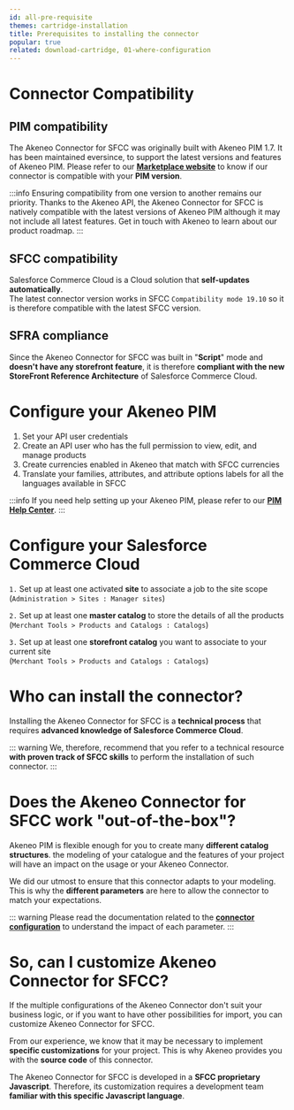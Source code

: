 ```yaml
---
id: all-pre-requisite
themes: cartridge-installation
title: Prerequisites to installing the connector
popular: true
related: download-cartridge, 01-where-configuration
---
```


# Connector Compatibility

## PIM compatibility

The Akeneo Connector for SFCC was originally built with Akeneo PIM 1.7. It has been maintained eversince, to support the latest versions and features of Akeneo PIM.
Please refer to our [**Marketplace website**](https://marketplace.akeneo.com/extension/akeneo-connector-salesforce-commerce-cloud) to know if our connector is compatible with your **PIM version**.

:::info
Ensuring compatibility from one version to another remains our priority. Thanks to the Akeneo API, the Akeneo Connector for SFCC is natively compatible with the latest versions of Akeneo PIM although it may not include all latest features. Get in touch with Akeneo to learn about our product roadmap.
:::

## SFCC compatibility

Salesforce Commerce Cloud is a Cloud solution that **self-updates automatically**.<br>
The latest connector version works in SFCC `Compatibility mode 19.10` so it is therefore compatible with the latest SFCC version.

## SFRA compliance

Since the Akeneo Connector for SFCC was built in "**Script**" mode and **doesn't have any storefront feature**, it is therefore **compliant with the new StoreFront Reference Architecture** of Salesforce Commerce Cloud.

# Configure your Akeneo PIM

1. Set your API user credentials
2. Create an API user who has the full permission to view, edit, and manage products
3. Create currencies enabled in Akeneo that match with SFCC currencies
4. Translate your families, attributes, and attribute options labels for all the languages available in SFCC

:::info
If you need help setting up your Akeneo PIM, please refer to our [**PIM Help Center**](https://help.akeneo.com/pim/index.html).
:::

# Configure your Salesforce Commerce Cloud

`1.` Set up at least one activated **site** to associate a job to the site scope<br>
(`Administration > Sites : Manager sites`)

`2.` Set up at least one **master catalog** to store the details of all the products<br>
(`Merchant Tools > Products and Catalogs : Catalogs`)

`3.` Set up at least one **storefront catalog** you want to associate to your current site<br>
(`Merchant Tools > Products and Catalogs : Catalogs`)

# Who can install the connector?

Installing the Akeneo Connector for SFCC is a **technical process** that requires **advanced knowledge of Salesforce Commerce Cloud**.

::: warning
We, therefore, recommend that you refer to a technical resource **with proven track of SFCC skills** to perform the installation of such connector.
:::

# Does the Akeneo Connector for SFCC work "out-of-the-box"?

Akeneo PIM is flexible enough for you to create many **different catalog structures**. the modeling of your catalogue and the features of your project will have an impact on the usage or your Akeneo Connector.

We did our utmost to ensure that this connector adapts to your modeling. This is why the **different parameters** are here to allow the connector to match your expectations.

::: warning
Please read the documentation related to the [**connector configuration**](../themes-for-peter.html#cartridge-configuration) to understand the impact of each parameter.
:::

# So, can I customize Akeneo Connector for SFCC?

If the multiple configurations of the Akeneo Connector don't suit your business logic, or if you want to have other possibilities for import, you can customize Akeneo Connector for SFCC.

From our experience, we know that it may be necessary to implement **specific customizations** for your project. This is why Akeneo provides you with the **source code** of this connector.

The Akeneo Connector for SFCC is developed in a **SFCC proprietary Javascript**. Therefore, its customization requires a development team **familiar with this specific Javascript language**.
